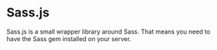 # Sass.js

Sass.js is a small wrapper library around Sass. That means you need to have the Sass gem installed on your server.
